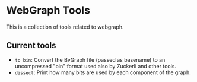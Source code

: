 # WebGraph Tools
This is a collection of tools related to webgraph.

## Current tools
- `to bin`: Convert the BvGraph file (passed as basename) to an uncompressed "bin" format used also by Zuckerli and other tools. 
- `dissect`: Print how many bits are used by each component of the graph. 
